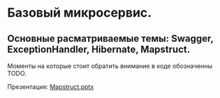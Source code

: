 # Базовый микросервис.
## Основные расматриваемые темы: Swagger, ExceptionHandler, Hibernate, Mapstruct.
Моменты на которые стоит обратить внимание в коде обозначенны TODO.

Презентация: [Mapstruct.pptx](Mapstruct.pptx)
